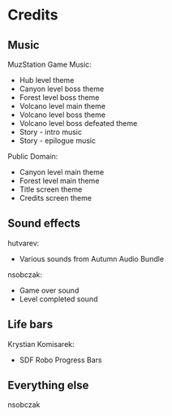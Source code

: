 # Credits

## Music
MuzStation Game Music:
- Hub level theme
- Canyon level boss theme
- Forest level boss theme
- Volcano level main theme
- Volcano level boss theme
- Volcano level boss defeated theme
- Story - intro music
- Story - epilogue music

Public Domain:
- Canyon level main theme
- Forest level main theme
- Title screen theme
- Credits screen theme

## Sound effects
hutvarev:
- Various sounds from Autumn Audio Bundle 

nsobczak:
- Game over sound
- Level completed sound

## Life bars
Krystian Komisarek:
- SDF Robo Progress Bars 

## Everything else
nsobczak
